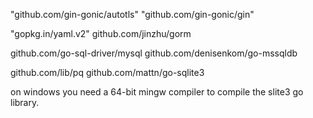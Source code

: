 "github.com/gin-gonic/autotls"
"github.com/gin-gonic/gin"

"gopkg.in/yaml.v2"
github.com/jinzhu/gorm

github.com/go-sql-driver/mysql
github.com/denisenkom/go-mssqldb  

github.com/lib/pq
github.com/mattn/go-sqlite3



on windows you need a 64-bit mingw compiler to compile the slite3 go library.
